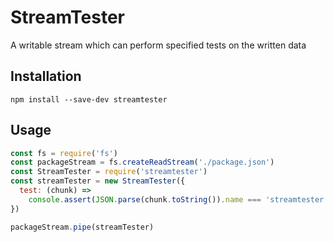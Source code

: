 # StreamTester

A writable stream which can perform specified tests on the written data

## Installation

```shell
npm install --save-dev streamtester
```

## Usage

```js
const fs = require('fs')
const packageStream = fs.createReadStream('./package.json')
const StreamTester = require('streamtester')
const streamTester = new StreamTester({
  test: (chunk) =>
    console.assert(JSON.parse(chunk.toString()).name === 'streamtester')
})

packageStream.pipe(streamTester)
```

